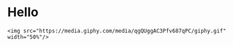 <div id="header" align="space-between">
    <h1>Hello</h1>
  
    <img src="https://media.giphy.com/media/qgQUggAC3Pfv687qPC/giphy.gif" width="50%"/>
</div>
